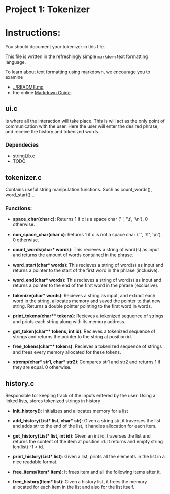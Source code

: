 Project 1: Tokenizer
====================
# Instructions:

You should document your tokenizer in this file.

This file is written in the refreshingly simple `markdown` text
formatting language.

To learn about text formatting using markdown, we encourage you to examine 
 - [../README.md](../README.md)
 - the online [Markdown Guide](https://www.markdownguide.org/).


## ui.c
 
Is where all the interaction will take place. This is will act as the only point of 
communication with the user. Here the user will enter the desired phrase, and receive the 
history and tokenized words. 

### Dependecies

* stringLib.c
* TODO

## tokenizer.c

Contains useful string manipulation functions. Such as count_words(), word_start()...

### Functions:

* **space_char(char c)**: Returns 1 if c is a space char (' ', '\t', '\n'). 0 otherwise.

* **non_space_char(char c)**: Returns 1 if c is not a space char (' ', '\t', '\n'). 0 otherwise.

* **count_words(char\* words)**: This recieves a string of word(s) as input and returns the amount of 
words contained in the phrase.

* **word_start(char\* words)**: This recieves a string of word(s) as input and returns a pointer to the 
start of the first word in the phrase (inclusive). 

* **word_end(char\* words)**: This recieves a string of word(s) as input and returns a pointer to the 
end of the first word in the phrase (exclusive).

* **tokenize(char\* words)**: Recieves a string as input, and extract each word in the string, allocates memory and saved the pointer to that new string. Returns a double pointer pointing to the first word in words. 

* **print_tokens(char\*\* tokens)**: Recieves a tokenized sequence of strings and prints each string along with its memory address.

* **get_token(char\*\* tokens, int id)**: Recieves a tokenized sequence of strings and returns the pointer to the string at position id.

* **free_tokens(char\*\* tokens)**: Recieves a tokenized sequence of strings and frees every memory allocated for these tokens. 

* **strcmp(char\* str1, char\* str2)**: Compares str1 and str2 and returns 1 if they are equal. 0 otherwise.


## history.c

Responsible for keeping track of the inputs entered by the user. Using a linked lists, stores tokenized strings in history

* **init_history()**:
Initializes and allocates memory for a list

* **add_history(List\* list, char\* str)**: 
Given a string str, it traverses the list and adds str to the end of the list, it handles allocation for each item.


* **get_history(List\* list, int id)**:
Given an int id, traverses the list and returns the content of the item at position id. It returns and empty string len(list) -1 < id.

* **print_history(List\* list)**:
Given a list, prints all the elements in the list in a nice readable format.

* **free_items(Item\* item)**:
It frees item and all the following items after it.

* **free_history(Item\* list)**:
Given a history list, it frees the memory allocated for each item in the list and also for the list itself.
